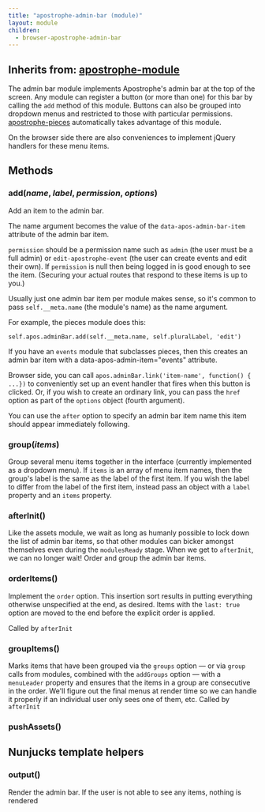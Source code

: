 ```yaml
---
title: "apostrophe-admin-bar (module)"
layout: module
children:
  - browser-apostrophe-admin-bar
---
```

## Inherits from: [apostrophe-module](../apostrophe-module/index.html)
The admin bar module implements Apostrophe's admin bar at the top of the screen. Any module
can register a button (or more than one) for this bar by calling the `add` method of this
module. Buttons can also be grouped into dropdown menus and restricted to those with
particular permissions. [apostrophe-pieces](../apostrophe-pieces/index.html) automatically
takes advantage of this module.

On the browser side there are also conveniences to implement jQuery handlers for these
menu items.


## Methods
### add(*name*, *label*, *permission*, *options*)
Add an item to the admin bar.

The name argument becomes the value of the `data-apos-admin-bar-item`
attribute of the admin bar item.

`permission` should be a permission name such as `admin`
(the user must be a full admin) or `edit-apostrophe-event`
(the user can create events and edit their own). If
`permission` is null then being logged in is
good enough to see the item. (Securing your actual routes that
respond to these items is up to you.)

Usually just one admin bar item per module makes sense, so it's
common to pass `self.__meta.name` (the module's name) as the name argument.

For example, the pieces module does this:

```
self.apos.adminBar.add(self.__meta.name, self.pluralLabel, 'edit')
```

If you have an `events` module that subclasses pieces, then this
creates an admin bar item with a data-apos-admin-item="events" attribute.

Browser side, you can call `apos.adminBar.link('item-name', function() { ...})`
to conveniently set up an event handler that fires when this button is clicked.
Or, if you wish to create an ordinary link, you can pass the `href` option
as part of the `options` object (fourth argument).

You can use the `after` option to specify an admin bar item name
this item should appear immediately following.
### group(*items*)
Group several menu items together in the interface (currently
implemented as a dropdown menu). If `items` is an array of menu
item names, then the group's label is the same as the label of
the first item. If you wish the label to differ from the label
of the first item, instead pass an object with a `label` property
and an `items` property.
### afterInit()
Like the assets module, we wait as long as humanly possible
to lock down the list of admin bar items, so that other modules
can bicker amongst themselves even during the `modulesReady` stage.
When we get to `afterInit`, we can no longer wait! Order and
group the admin bar items.
### orderItems()
Implement the `order` option. This insertion sort results
in putting everything otherwise unspecified at the end, as desired.
Items with the `last: true` option are moved to the end before the
explicit order is applied.

Called by `afterInit`
### groupItems()
Marks items that have been grouped via the `groups` option — or via
`group` calls from modules, combined with the `addGroups` option —
with a `menuLeader` property and ensures that the items in a group
are consecutive in the order. We'll figure out the final menus at
render time so we can handle it properly if an individual
user only sees one of them, etc. Called by `afterInit`
### pushAssets()

## Nunjucks template helpers
### output()
Render the admin bar. If the user is not able to see any items,
nothing is rendered
